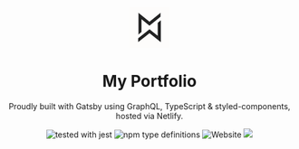 <p align="center">
  <img src="src/images/icon-72x72.png" height="72" width="72" />
</p>

<h1 align="center">
  My Portfolio
</h1>
<p align="center">
  Proudly built with Gatsby using GraphQL, TypeScript & styled-components, hosted via Netlify.
</p>

<p align="center">
  <img alt="tested with jest" src="https://img.shields.io/badge/tested_with-jest-99424f.svg" />
  <img alt="npm type definitions" src="https://img.shields.io/npm/types/typescript" />
  <img alt="Website" src="https://img.shields.io/website?down_message=portfolio%20is%20down&up_message=portfolio%20is%20up&url=https%3A%2F%2Fwww.michaelwhittet.co.uk%2F" />
  <a href="https://app.netlify.com/sites/romantic-thompson-461e61/deploys">
    <img src="https://api.netlify.com/api/v1/badges/1d43b7a7-9f5e-41f4-b323-de48d0268e1a/deploy-status" />
  </a>
</p>
